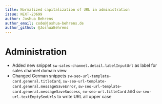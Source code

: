 ```yaml
---
title: Normalized capitalization of URL in administration
issue: NEXT-23699
author: Joshua Behrens
author_email: code@joshua-behrens.de
author_github: @JoshuaBehrens
---
```

# Administration
* Added new snippet `sw-sales-channel.detail.labelInputUrl` as label for sales channel domain view
* Changed German snippets `sw-seo-url-template-card.general.titleCard`, `sw-seo-url-template-card.general.messageSaveError`, `sw-seo-url-template-card.general.messageSaveSuccess`, `sw-seo-url.titleCard` and `sw-seo-url.textEmptySeoUrls` to write URL all upper case
